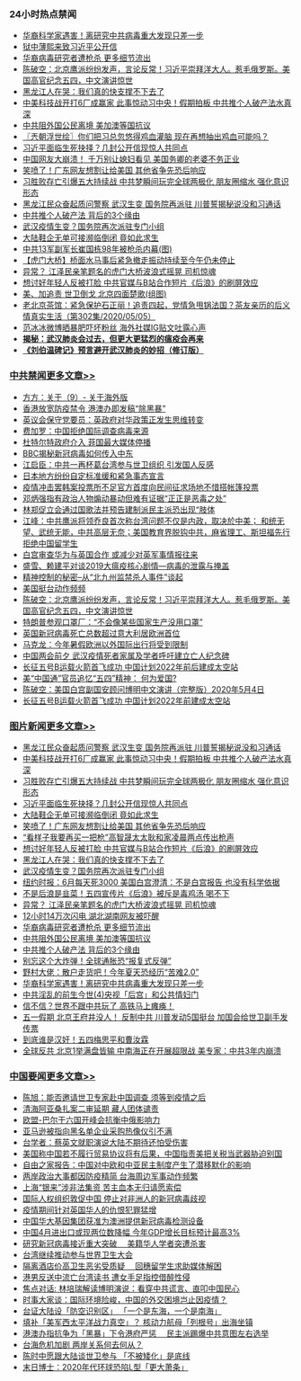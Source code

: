 <div class="catlist">
<h3>24小时热点禁闻</h3>
<ul>
<li><a href="https://github.com/fqnews/bnews/blob/master/topimagenews/20200506/1323634.md">华裔科学家遇害！离研究中共病毒重大发现只差一步</a></li>
<li><a href="https://github.com/fqnews/bnews/blob/master/baitai/20200506/1323627.md">狱中薄熙来致习近平公开信</a></li>
<li><a href="https://github.com/fqnews/bnews/blob/master/topimagenews/20200506/1323704.md">华裔病毒研究者遭枪杀 更多细节流出</a></li>
<li><a href="https://github.com/fqnews/bnews/blob/master/cbnews/20200506/1323631.md">陈破空：北京鹰派纷纷发声，言论反常！习近平崇拜洋大人。惹毛俄罗斯。美国高官纪念五四，中文演讲惊世 </a></li>
<li><a href="https://github.com/fqnews/bnews/blob/master/topimagenews/20200506/1323760.md">黑龙江人在哭：我们真的快支撑不下去了</a></li>
<li><a href="https://github.com/fqnews/bnews/blob/master/topimagenews/20200506/1323827.md">中美科技战开打6厂成赢家 此事惊动习中央！假期拍板 中共推个人破产法水真深</a></li>
<li><a href="https://github.com/fqnews/bnews/blob/master/topimagenews/20200506/1323672.md">中共阻外国公民离境 美加澳等国抗议</a></li>
<li><a href="https://github.com/fqnews/bnews/blob/master/ssgc/20200506/1323600.md">〖兲朝浮世绘〗你们把习总忽悠得鸡血灌脑 现在再想抽出鸡血可能吗？</a></li>
<li><a href="https://github.com/fqnews/bnews/blob/master/topimagenews/20200506/1323797.md">习近平面临生死抉择？几封公开信现惊人共同点</a></li>
<li><a href="https://github.com/fqnews/bnews/blob/master/comments/20200506/1323650.md">中国网友大崩溃！ 千万别让媳妇看见 美国务卿的老婆不务正业</a></li>
<li><a href="https://github.com/fqnews/bnews/blob/master/topimagenews/20200506/1323777.md">笑喷了！广东网友想割让给美国 其他省争先恐后响应</a></li>
<li><a href="https://github.com/fqnews/bnews/blob/master/topimagenews/20200506/1323814.md">习胜败存亡引爆五大持续战 中共梦瞬间玩完全球两极化 朋友圈缩水 强化意识形态</a></li>
<li><a href="https://github.com/fqnews/bnews/blob/master/topimagenews/20200506/1323863.md">黑龙江民众奋起质问警察 武汉生变 国务院再派驻 川普誓揭秘说没和习通话</a></li>
<li><a href="https://github.com/fqnews/bnews/blob/master/topimagenews/20200506/1323671.md">中共推个人破产法 背后的3个缘由</a></li>
<li><a href="https://github.com/fqnews/bnews/blob/master/topimagenews/20200506/1323756.md">武汉疫情生变？国务院再次派驻专门小组</a></li>
<li><a href="https://github.com/fqnews/bnews/blob/master/topimagenews/20200506/1323796.md">大陆鞋企无单可接濒临倒闭 竟如此求生</a></li>
<li><a href="https://github.com/fqnews/bnews/blob/master/comments/20200506/1323727.md">中共13军副军长崔国栋98年被枪杀内幕(图)</a></li>
<li><a href="https://github.com/fqnews/bnews/blob/master/baitai/20200506/1323821.md">【虎门大桥】桥面水马事后紧急撤走振动持续至今午仍未停止</a></li>
<li><a href="https://github.com/fqnews/bnews/blob/master/topimagenews/20200506/1323720.md">异常？ 江泽民亲笔题名的虎门大桥波浪式摇晃 司机惊魂</a></li>
<li><a href="https://github.com/fqnews/bnews/blob/master/topimagenews/20200506/1323769.md">想讨好年轻人反被打脸 中共官媒与B站合作短片《后浪》的刷屏效应</a></li>
<li><a href="https://github.com/fqnews/bnews/blob/master/comments/20200506/1323649.md">美、加追责 世卫倒戈 北京四面楚歌(组图)</a></li>
<li><a href="https://github.com/fqnews/bnews/blob/master/bannedvideo/20200506/1323739.md">老北京茶馆：紧急保护石正丽！追责四起，党情急甩锅法国？茶友亲历的后义情真实生活（第302集/2020/05/05） </a></li>
<li><a href="https://github.com/fqnews/bnews/blob/master/comments/20200506/1323589.md">范冰冰微博晒暴肥吓坏粉丝 海外社媒IG贴文吐露心声</a></li>
<li><b><a href="https://github.com/fqnews/bnews/blob/master/comments/20200211/1275071.md" target="_blank">揭秘：武汉肺炎会过去，但更大更猛烈的瘟疫会再来</a></b></li>
<li><b><a href="https://github.com/fqnews/bnews/blob/master/comments/20200207/1272816.md" target="_blank">《刘伯温碑记》预言避开武汉肺炎的妙招（修订版）</a></b></li>
</ul>
</div>

<div class="catlist">
<h3><a href="https://github.com/fqnews/bnews/blob/master/cbnews/" target="_blank">中共禁闻</a><span><a href="https://github.com/fqnews/bnews/blob/master/cbnews/" target="_blank" rel="nofollow">更多文章>></a></span></h3>
<ul>
<li><a href="https://github.com/fqnews/bnews/blob/master/cbnews/20200507/1323994.md" target="_blank">方方：关于（9）- 关于海外版</a></li>
<li><a href="https://github.com/fqnews/bnews/blob/master/cbnews/20200506/1323955.md" target="_blank">香港放宽防疫禁令 港澳办即发稿“除黑暴”</a></li>
<li><a href="https://github.com/fqnews/bnews/blob/master/cbnews/20200506/1323945.md" target="_blank">英议会保守党要员：英政府对华政策正发生思维转变</a></li>
<li><a href="https://github.com/fqnews/bnews/blob/master/cbnews/20200506/1323944.md" target="_blank">费加罗：中国拒绝国际调查病毒来源</a></li>
<li><a href="https://github.com/fqnews/bnews/blob/master/cbnews/20200506/1323938.md" target="_blank">杜特尔特政府介入 菲国最大媒体停播</a></li>
<li><a href="https://github.com/fqnews/bnews/blob/master/cbnews/20200506/1323902.md" target="_blank">BBC揭秘新冠病毒如何传入中东</a></li>
<li><a href="https://github.com/fqnews/bnews/blob/master/cbnews/20200506/1323899.md" target="_blank">江启臣：中共一再杯葛台湾参与世卫组织 引发国人反感</a></li>
<li><a href="https://github.com/fqnews/bnews/blob/master/cbnews/20200506/1323837.md" target="_blank">日本地方纷纷自定标准缓和紧急事态宣言</a></li>
<li><a href="https://github.com/fqnews/bnews/blob/master/cbnews/20200506/1323834.md" target="_blank">疫情冲击罢韩案投票所不足官方首度向民间征求场地不惜搭帐篷投票</a></li>
<li><a href="https://github.com/fqnews/bnews/blob/master/cbnews/20200506/1323826.md" target="_blank">邓炳强指有政治人物煽动暴动但难有证据“正正是恶毒之处”</a></li>
<li><a href="https://github.com/fqnews/bnews/blob/master/cbnews/20200506/1323822.md" target="_blank">林郑促立会通过国歌法并预告建制派民主派恐出现“肢体</a></li>
<li><a href="https://github.com/fqnews/bnews/blob/master/cbnews/20200506/1323774.md" target="_blank">江峰：中共鹰派将领乔良首次称台湾问题不仅是内政，取决於中美； 和统无望、武统无能，中共高层无奈；美国教育界脱钩中共，麻省理工、斯坦福先行拒绝中国留学生</a></li>
<li><a href="https://github.com/fqnews/bnews/blob/master/comments/20200506/1323759.md" target="_blank">白宫审查华为与英国合作 或减少对英军事情报往来</a></li>
<li><a href="https://github.com/fqnews/bnews/blob/master/cbnews/20200506/1323699.md" target="_blank">盛雪、赖建平对谈2019大瘟疫核心剧情—病毒的泄露与掩盖</a></li>
<li><a href="https://github.com/fqnews/bnews/blob/master/cbnews/20200506/1323646.md" target="_blank">精神控制的秘密&#8211;从“北九州监禁杀人事件”谈起</a></li>
<li><a href="https://github.com/fqnews/bnews/blob/master/cbnews/20200506/1323659.md" target="_blank">美国挺台动作频频</a></li>
<li><a href="https://github.com/fqnews/bnews/blob/master/cbnews/20200506/1323631.md" target="_blank">陈破空：北京鹰派纷纷发声，言论反常！习近平崇拜洋大人。惹毛俄罗斯。美国高官纪念五四，中文演讲惊世</a></li>
<li><a href="https://github.com/fqnews/bnews/blob/master/cbnews/20200506/1323630.md" target="_blank">特朗普参观口罩厂：“不会像某些国家生产没用口罩”</a></li>
<li><a href="https://github.com/fqnews/bnews/blob/master/cbnews/20200506/1323629.md" target="_blank">英国新冠病毒死亡总数超过意大利居欧洲首位</a></li>
<li><a href="https://github.com/fqnews/bnews/blob/master/cbnews/20200506/1323628.md" target="_blank">马克龙：今年暑假欧洲以外国际出行将受到限制</a></li>
<li><a href="https://github.com/fqnews/bnews/blob/master/cbnews/20200506/1323607.md" target="_blank">中国两会前夕 武汉疫情死者家属及学者呼吁建立亡人纪念碑</a></li>
<li><a href="https://github.com/fqnews/bnews/blob/master/cbnews/20200506/1323581.md" target="_blank">长征五号B运载火箭首飞成功 中国计划2022年前后建成太空站</a></li>
<li><a href="https://github.com/fqnews/bnews/blob/master/cbnews/20200506/1323580.md" target="_blank">美“中国通”官员追忆“五四”精神： 何为爱国?</a></li>
<li><a href="https://github.com/fqnews/bnews/blob/master/cbnews/20200506/1323573.md" target="_blank">陈破空：美国白宫副国安顾问博明中文演讲（完整版）2020年5月4日</a></li>
<li><a href="https://github.com/fqnews/bnews/blob/master/cbnews/20200506/1323569.md" target="_blank">长征五号B运载火箭首飞成功 中国计划2022年前建成太空站</a></li>

</ul>
</div>
<div class="catlist">
<h3><a href="https://github.com/fqnews/bnews/blob/master/topimagenews/" target="_blank">图片新闻</a><span><a href="https://github.com/fqnews/bnews/blob/master/topimagenews/" target="_blank" rel="nofollow">更多文章>></a></span></h3>
<ul>
<li><a href="https://github.com/fqnews/bnews/blob/master/topimagenews/20200506/1323863.md" target="_blank">黑龙江民众奋起质问警察 武汉生变 国务院再派驻 川普誓揭秘说没和习通话</a></li>
<li><a href="https://github.com/fqnews/bnews/blob/master/topimagenews/20200506/1323827.md" target="_blank">中美科技战开打6厂成赢家 此事惊动习中央！假期拍板 中共推个人破产法水真深</a></li>
<li><a href="https://github.com/fqnews/bnews/blob/master/topimagenews/20200506/1323814.md" target="_blank">习胜败存亡引爆五大持续战 中共梦瞬间玩完全球两极化 朋友圈缩水 强化意识形态</a></li>
<li><a href="https://github.com/fqnews/bnews/blob/master/topimagenews/20200506/1323797.md" target="_blank">习近平面临生死抉择？几封公开信现惊人共同点</a></li>
<li><a href="https://github.com/fqnews/bnews/blob/master/topimagenews/20200506/1323796.md" target="_blank">大陆鞋企无单可接濒临倒闭 竟如此求生</a></li>
<li><a href="https://github.com/fqnews/bnews/blob/master/topimagenews/20200506/1323777.md" target="_blank">笑喷了！广东网友想割让给美国 其他省争先恐后响应</a></li>
<li><a href="https://github.com/fqnews/bnews/blob/master/topimagenews/20200506/1323770.md" target="_blank">“看样子我要再买一把枪”高智晟太太耿和家凌晨两点传出枪声</a></li>
<li><a href="https://github.com/fqnews/bnews/blob/master/topimagenews/20200506/1323769.md" target="_blank">想讨好年轻人反被打脸 中共官媒与B站合作短片《后浪》的刷屏效应</a></li>
<li><a href="https://github.com/fqnews/bnews/blob/master/topimagenews/20200506/1323760.md" target="_blank">黑龙江人在哭：我们真的快支撑不下去了</a></li>
<li><a href="https://github.com/fqnews/bnews/blob/master/topimagenews/20200506/1323756.md" target="_blank">武汉疫情生变？国务院再次派驻专门小组</a></li>
<li><a href="https://github.com/fqnews/bnews/blob/master/topimagenews/20200506/1323755.md" target="_blank">纽约时报：6月每天死3000 美国白宫澄清：不是白宫报告 也没有科学依据</a></li>
<li><a href="https://github.com/fqnews/bnews/blob/master/topimagenews/20200506/1323721.md" target="_blank">不是后浪是韭菜！五四宣传片《后浪》被斥是毒鸡汤 喝不下</a></li>
<li><a href="https://github.com/fqnews/bnews/blob/master/topimagenews/20200506/1323720.md" target="_blank">异常？ 江泽民亲笔题名的虎门大桥波浪式摇晃 司机惊魂</a></li>
<li><a href="https://github.com/fqnews/bnews/blob/master/topimagenews/20200506/1323719.md" target="_blank">12小时14万次闪电 湖北湖南网友被吓醒</a></li>
<li><a href="https://github.com/fqnews/bnews/blob/master/topimagenews/20200506/1323704.md" target="_blank">华裔病毒研究者遭枪杀 更多细节流出</a></li>
<li><a href="https://github.com/fqnews/bnews/blob/master/topimagenews/20200506/1323672.md" target="_blank">中共阻外国公民离境 美加澳等国抗议</a></li>
<li><a href="https://github.com/fqnews/bnews/blob/master/topimagenews/20200506/1323671.md" target="_blank">中共推个人破产法 背后的3个缘由</a></li>
<li><a href="https://github.com/fqnews/bnews/blob/master/topimagenews/20200506/1323670.md" target="_blank">别忘这个大炸弹！全球通胀恐“报复式反弹”</a></li>
<li><a href="https://github.com/fqnews/bnews/blob/master/topimagenews/20200506/1323669.md" target="_blank">野村大佬：散户走货吧！今年夏天恐经历“苦难2.0”</a></li>
<li><a href="https://github.com/fqnews/bnews/blob/master/topimagenews/20200506/1323634.md" target="_blank">华裔科学家遇害！离研究中共病毒重大发现只差一步</a></li>
<li><a href="https://github.com/fqnews/bnews/blob/master/topimagenews/20200505/1323482.md" target="_blank">中共淫乱的前生今世(4)央视「后宫」和公共情妇门</a></li>
<li><a href="https://github.com/fqnews/bnews/blob/master/topimagenews/20200505/1323481.md" target="_blank">信不信？世界不跟中共玩了 高铁马上瘫痪！</a></li>
<li><a href="https://github.com/fqnews/bnews/blob/master/topimagenews/20200505/1323456.md" target="_blank">五一假期 北京王府井没人！ 反制中共 川普发动5国挺台 加国会给世卫副手发传票</a></li>
<li><a href="https://github.com/fqnews/bnews/blob/master/topimagenews/20200505/1323422.md" target="_blank">到底谁是汉奸！五四梅思平和曹汝霖</a></li>
<li><a href="https://github.com/fqnews/bnews/blob/master/topimagenews/20200505/1323407.md" target="_blank">全球反共 北京1举满盘皆输 中南海正在开展超限战 美专家：中共3年内崩溃</a></li>

</ul>
</div>
<div class="catlist">
<h3><a href="https://github.com/fqnews/bnews/blob/master/headline/" target="_blank">中国要闻</a><span><a href="https://github.com/fqnews/bnews/blob/master/headline/" target="_blank" rel="nofollow">更多文章>></a></span></h3>
<ul>
<li><a href="https://github.com/fqnews/bnews/blob/master/headline/20200507/1323998.md" target="_blank">陈旭：能否邀请世卫专家赴中国调查    须等到疫情之后</a></li>
<li><a href="https://github.com/fqnews/bnews/blob/master/headline/20200507/1323997.md" target="_blank">清海阿亚桑扎案二审延期   藏人团体谴责</a></li>
<li><a href="https://github.com/fqnews/bnews/blob/master/headline/20200507/1323991.md" target="_blank">欧盟-巴尔干六国开峰会抗衡中俄影响力</a></li>
<li><a href="https://github.com/fqnews/bnews/blob/master/headline/20200507/1323990.md" target="_blank">亚马逊被指向黑名单企业采购热像仪引不满</a></li>
<li><a href="https://github.com/fqnews/bnews/blob/master/headline/20200507/1323989.md" target="_blank">台学者：蔡英文就职演说大陆不期待还怕受伤害</a></li>
<li><a href="https://github.com/fqnews/bnews/blob/master/headline/20200507/1323977.md" target="_blank">美国称中国若不履行贸易协议将有后果，中国指责美把关税当武器胁迫别国</a></li>
<li><a href="https://github.com/fqnews/bnews/blob/master/headline/20200507/1323976.md" target="_blank">自由之家报告：中国对中欧和中亚民主制度产生了潜移默化的影响</a></li>
<li><a href="https://github.com/fqnews/bnews/blob/master/headline/20200507/1323974.md" target="_blank">两岸政治大事都因防疫精简  台海周边军事动作频繁</a></li>
<li><a href="https://github.com/fqnews/bnews/blob/master/headline/20200506/1323953.md" target="_blank">上海“银来”涉非法集资 苦主血本无归请愿索偿</a></li>
<li><a href="https://github.com/fqnews/bnews/blob/master/headline/20200506/1323952.md" target="_blank">国际人权组织敦促中国  停止对非洲人的新冠病毒歧视</a></li>
<li><a href="https://github.com/fqnews/bnews/blob/master/headline/20200506/1323941.md" target="_blank">疫情期间针对英国华人的仇恨犯罪猛增</a></li>
<li><a href="https://github.com/fqnews/bnews/blob/master/headline/20200506/1323932.md" target="_blank">中国华大基因集团获准为澳洲提供新冠病毒检测设备</a></li>
<li><a href="https://github.com/fqnews/bnews/blob/master/headline/20200506/1323923.md" target="_blank">中国4月进出口或现两位数降幅 今年GDP增长目标预计最高3%</a></li>
<li><a href="https://github.com/fqnews/bnews/blob/master/headline/20200506/1323908.md" target="_blank">研究新冠病毒接近重大突破　 美籍华人学者突遭杀害</a></li>
<li><a href="https://github.com/fqnews/bnews/blob/master/headline/20200506/1323906.md" target="_blank">台湾继续推动参与世界卫生大会</a></li>
<li><a href="https://github.com/fqnews/bnews/blob/master/headline/20200506/1323901.md" target="_blank">隔离酒店价高卫生恶劣受质疑　 回穗留学生求助媒体解困</a></li>
<li><a href="https://github.com/fqnews/bnews/blob/master/headline/20200506/1323900.md" target="_blank">港男反送中流亡台湾读书     遭女手足指控借醉性侵</a></li>
<li><a href="https://github.com/fqnews/bnews/blob/master/headline/20200506/1323897.md" target="_blank">焦点对话: 林培瑞解读博明演说：看穿中共谎言、直叩中国民心</a></li>
<li><a href="https://github.com/fqnews/bnews/blob/master/headline/20200506/1323896.md" target="_blank">时事大家谈：国际环境险峻，中国的外交困境岂止因疫情？</a></li>
<li><a href="https://github.com/fqnews/bnews/blob/master/headline/20200506/1323866.md" target="_blank">台证大陆设「防空识别区」   「一个是东海，一个是南海」</a></li>
<li><a href="https://github.com/fqnews/bnews/blob/master/headline/20200506/1323865.md" target="_blank">填补「美军西太平洋战力真空」？  核动力航母「列根号」出海坐镇</a></li>
<li><a href="https://github.com/fqnews/bnews/blob/master/headline/20200506/1323864.md" target="_blank">港澳办指抗争为「黑暴」下令港府严惩　  民主派踢爆中共意图左右选举</a></li>
<li><a href="https://github.com/fqnews/bnews/blob/master/headline/20200506/1323845.md" target="_blank">台海危机加剧 两岸关系何去何从？</a></li>
<li><a href="https://github.com/fqnews/bnews/blob/master/headline/20200506/1323844.md" target="_blank">陈时中愿跟大陆谈世卫参与   「不被矮化」是底线</a></li>
<li><a href="https://github.com/fqnews/bnews/blob/master/headline/20200506/1323843.md" target="_blank">末日博士：2020年代环球恐陷L型「更大萧条」</a></li>

</ul>
</div>